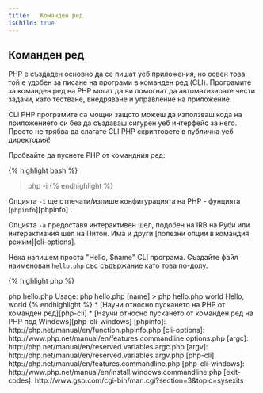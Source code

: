 ```yaml
---
title:   Команден ред
isChild: true
---
```


## Команден ред

PHP е създаден основно да се пишат уеб приложения, но освен това той е удобен за писане на програми в команден ред (CLI). Програмите за команден ред на PHP могат да ви помогнат да автоматизирате чести задачи, като тестване, внедряване и управление на приложение.

CLI PHP програмите са мощни защото можеш да използваш кода на приложението си без да създаваш сигурен уеб интерфейс за него. Просто не трябва да слагате CLI PHP скриптовете в публична уеб директория!

Пробвайте да пуснете PHP от командния ред:

{% highlight bash %}
> php -i
{% endhighlight %}

Опцията `-i` ще отпечати/изпише конфигурацията на PHP - фунцията [`phpinfo`][phpinfo] .

Опцията `-a` предоставя интерактивен шел, подобен на IRB на Руби или интерактивния шел на Питон. Има и други [полезни опции в командия режим][cli-options].

Нека напишем проста "Hello, $name" CLI програма. Създайте файл наименован `hello.php` със съдържание като това по-долу.

{% highlight php %}
<?php
if ($argc != 2) {
    echo "Usage: php hello.php [name].\n";
    exit(1);
}
$name = $argv[1];
echo "Hello, $name\n";
{% endhighlight %}

PHP настройва две специални променливи въз основа аргументите предадени на скрипта, който пускате. [`$argc`][argc] е целочислена променлива, съдържаща броя на аргументите, а [`$argv`][argv] е променлива масив, която съдържа стойността на всеки аргумент. Първият аргумент (`$argv[0]`) е винаги името с което е стартиран вашия скрипт, в този случай `hello.php`.

Изразът `exit()` се използва с положителна числена стойностa за да извести командният ред, че е настъпила грешка. Най-често срещаните стойности на изход могат да бъдат намерени [тук][exit-codes]

За да стартирате скрипта по-горе, напишете в командия ред:

{% highlight bash %}
> php hello.php
Usage: php hello.php [name]
> php hello.php world
Hello, world
{% endhighlight %}


 * [Научи относно пускането на PHP от команден ред][php-cli]
 * [Научи относно пускането от команден ред на PHP под Windows][php-cli-windows]

[phpinfo]: http://php.net/manual/en/function.phpinfo.php
[cli-options]: http://www.php.net/manual/en/features.commandline.options.php
[argc]: http://php.net/manual/en/reserved.variables.argc.php
[argv]: http://php.net/manual/en/reserved.variables.argv.php
[php-cli]: http://php.net/manual/en/features.commandline.php
[php-cli-windows]: http://www.php.net/manual/en/install.windows.commandline.php
[exit-codes]: http://www.gsp.com/cgi-bin/man.cgi?section=3&topic=sysexits
